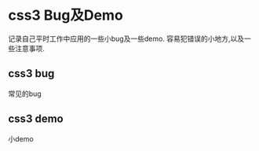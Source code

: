 # css3 Bug及Demo
记录自己平时工作中应用的一些小bug及一些demo.
容易犯错误的小地方,以及一些注意事项.

## css3 bug
常见的bug

## css3 demo
小demo
